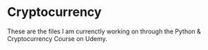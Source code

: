 # Cryptocurrency

These are the files I am currenctly working on through the Python & Cryptocurrency Course on Udemy. 
